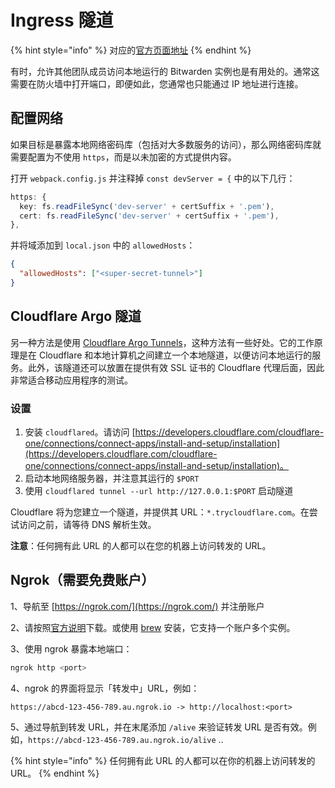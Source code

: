 # Ingress 隧道

{% hint style="info" %}
对应的[官方页面地址](https://contributing.bitwarden.com/getting-started/server/tunnel)
{% endhint %}

有时，允许其他团队成员访问本地运行的 Bitwarden 实例也是有用处的。通常这需要在防火墙中打开端口，即便如此，您通常也只能通过 IP 地址进行连接。

## 配置网络 <a href="#configure-web" id="configure-web"></a>

如果目标是暴露本地网络密码库（包括对大多数服务的访问），那么网络密码库就需要配置为不使用 `https`，而是以未加密的方式提供内容。

打开 `webpack.config.js` 并注释掉 `const devServer = {` 中的以下几行：

```typescript
https: {
  key: fs.readFileSync('dev-server' + certSuffix + '.pem'),
  cert: fs.readFileSync('dev-server' + certSuffix + '.pem'),
},
```

并将域添加到 `local.json` 中的 `allowedHosts`：

```json
{
  "allowedHosts": ["<super-secret-tunnel>"]
}
```

## Cloudflare Argo 隧道 <a href="#cloudflare-argo-tunnels" id="cloudflare-argo-tunnels"></a>

另一种方法是使用 [Cloudflare Argo Tunnels](https://www.cloudflare.com/products/tunnel/)，这种方法有一些好处。它的工作原理是在 Cloudflare 和本地计算机之间建立一个本地隧道，以便访问本地运行的服务。此外，该隧道还可以放置在提供有效 SSL 证书的 Cloudflare 代理后面，因此非常适合移动应用程序的测试。

### 设置 <a href="#setup" id="setup"></a>

1. 安装 `cloudflared`。请访问 [https://developers.cloudflare.com/cloudflare-one/connections/connect-apps/install-and-setup/installation](https://developers.cloudflare.com/cloudflare-one/connections/connect-apps/install-and-setup/installation)。
2. 启动本地网络服务器，并注意其运行的 `$PORT`
3. 使用 `cloudflared tunnel --url http://127.0.0.1:$PORT` 启动隧道

Cloudflare 将为您建立一个隧道，并提供其 URL：`*.trycloudflare.com`。在尝试访问之前，请等待 DNS 解析生效。

**注意**：任何拥有此 URL 的人都可以在您的机器上访问转发的 URL。

## Ngrok（需要免费账户） <a href="#ngrok-requires-a-free-account" id="ngrok-requires-a-free-account"></a>

1、导航至 [https://ngrok.com/](https://ngrok.com/) 并注册账户

2、请按照[官方说明](https://dashboard.ngrok.com/get-started/setup)下载。或使用 [brew](https://formulae.brew.sh/cask/ngrok) 安装，它支持一个账户多个实例。

3、使用 ngrok 暴露本地端口：

```bash
ngrok http <port>
```

4、ngrok 的界面将显示「转发中」URL，例如：

```
https://abcd-123-456-789.au.ngrok.io -> http://localhost:<port>
```

5、通过导航到转发 URL，并在末尾添加 `/alive` 来验证转发 URL 是否有效。例如，`https://abcd-123-456-789.au.ngrok.io/alive` ..

{% hint style="info" %}
任何拥有此 URL 的人都可以在你的机器上访问转发的 URL。
{% endhint %}
